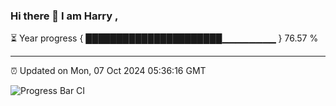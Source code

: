 ### Hi there 👋 I am Harry , 

⏳ Year progress { ██████████████████████▁▁▁▁▁▁▁▁ } 76.57 %

---

⏰ Updated on Mon, 07 Oct 2024 05:36:16 GMT

![Progress Bar CI](https://github.com/duykhang68/duykhang68/workflows/Progress%20Bar%20CI/badge.svg)
